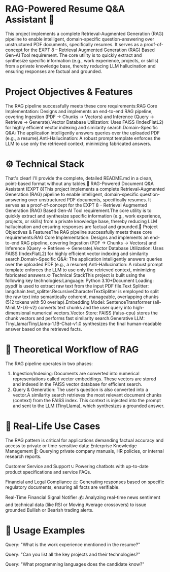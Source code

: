 # RAG-Powered Resume Q&A Assistant 🤖
This project implements a complete Retrieval-Augmented Generation (RAG) pipeline to enable intelligent, domain-specific question-answering over unstructured PDF documents, specifically resumes. It serves as a proof-of-concept for the EXPT 8 – Retrieval Augmented Generation (RAG) Based Gen-AI Tool requirement. The core utility is to quickly extract and synthesize specific information (e.g., work experience, projects, or skills) from a private knowledge base, thereby reducing LLM hallucination and ensuring responses are factual and grounded.
# Project Objectives & Features
The RAG pipeline successfully meets these core requirements:RAG Core Implementation: Designs and implements an end-to-end RAG pipeline, covering Ingestion (PDF $\rightarrow$ Chunks $\rightarrow$ Vectors) and Inference (Query $\rightarrow$ Retrieve $\rightarrow$ Generate).Vector Database Utilization: Uses FAISS (IndexFlatL2) for highly efficient vector indexing and similarity search.Domain-Specific Q&A: The application intelligently answers queries over the uploaded PDF (e.g., a resume).Anti-Hallucination: A robust prompt template enforces the LLM to use only the retrieved context, minimizing fabricated answers.
# ⚙️ Technical Stack
That's clear! I'll provide the complete, detailed README.md in a clean, point-based format without any tables.🤖 RAG-Powered Document Q&A Assistant (EXPT 8)This project implements a complete Retrieval-Augmented Generation (RAG) pipeline to enable intelligent, domain-specific question-answering over unstructured PDF documents, specifically resumes. It serves as a proof-of-concept for the EXPT 8 – Retrieval Augmented Generation (RAG) Based Gen-AI Tool requirement.The core utility is to quickly extract and synthesize specific information (e.g., work experience, projects, or skills) from a private knowledge base, thereby reducing LLM hallucination and ensuring responses are factual and grounded.🌟 Project Objectives & FeaturesThe RAG pipeline successfully meets these core requirements:RAG Core Implementation: Designs and implements an end-to-end RAG pipeline, covering Ingestion (PDF $\rightarrow$ Chunks $\rightarrow$ Vectors) and Inference (Query $\rightarrow$ Retrieve $\rightarrow$ Generate).Vector Database Utilization: Uses FAISS (IndexFlatL2) for highly efficient vector indexing and similarity search.Domain-Specific Q&A: The application intelligently answers queries over the uploaded PDF (e.g., a resume).Anti-Hallucination: A robust prompt template enforces the LLM to use only the retrieved context, minimizing fabricated answers.⚙️ Technical StackThis project is built using the following key technologies:Language: Python 3.10+Document Loading: pypdf is used to extract raw text from the input PDF file.Text Splitter: langchain.text_splitter.RecursiveCharacterTextSplitter is employed to split the raw text into semantically coherent, manageable, overlapping chunks (512 tokens with 50 overlap).Embedding Model: SentenceTransformer (all-MiniLM-L6-v2) converts text chunks and the user query into high-dimensional numerical vectors.Vector Store: FAISS (faiss-cpu) stores the chunk vectors and performs fast similarity search.Generative LLM: TinyLlama/TinyLlama-1.1B-Chat-v1.0 synthesizes the final human-readable answer based on the retrieved facts.

# 🧠 Theoretical Workflow of RAG
The RAG pipeline operates in two phases:
1) Ingestion/Indexing: Documents are converted into numerical representations called vector embeddings. These vectors are stored and indexed in the FAISS vector database for efficient search.
2) Query & Generation:
The user's question is also converted into a vector.A similarity search retrieves the most relevant document chunks (context) from the FAISS index.
This context is injected into the prompt and sent to the LLM (TinyLlama), which synthesizes a grounded answer.

# 🎯 Real-Life Use Cases
The RAG pattern is critical for applications demanding factual accuracy and access to private or time-sensitive data:
Enterprise Knowledge Management 🏢: Querying private company manuals, HR policies, or internal research reports.

Customer Service and Support 📞: Powering chatbots with up-to-date product specifications and service FAQs.

Financial and Legal Compliance ⚖️: Generating responses based on specific regulatory documents, ensuring all facts are verifiable.

Real-Time Financial Signal Notifier 💰: Analyzing real-time news sentiment and technical data (like RSI or Moving Average crossovers) to issue grounded Bullish or Bearish trading alerts.
# 💬 Usage Examples
Query: "What is the work experience mentioned in the resume?"

Query: "Can you list all the key projects and their technologies?"

Query: "What programming languages does the candidate know?"
